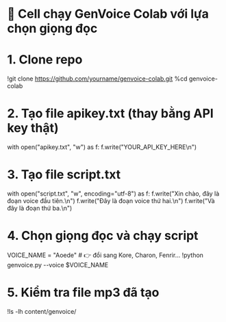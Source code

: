 # 📌 Cell chạy GenVoice Colab với lựa chọn giọng đọc

# 1. Clone repo
!git clone https://github.com/yourname/genvoice-colab.git
%cd genvoice-colab

# 2. Tạo file apikey.txt (thay bằng API key thật)
with open("apikey.txt", "w") as f:
    f.write("YOUR_API_KEY_HERE\n")

# 3. Tạo file script.txt
with open("script.txt", "w", encoding="utf-8") as f:
    f.write("Xin chào, đây là đoạn voice đầu tiên.\n")
    f.write("Đây là đoạn voice thứ hai.\n")
    f.write("Và đây là đoạn thứ ba.\n")

# 4. Chọn giọng đọc và chạy script
VOICE_NAME = "Aoede"  # 👉 đổi sang Kore, Charon, Fenrir...
!python genvoice.py --voice $VOICE_NAME

# 5. Kiểm tra file mp3 đã tạo
!ls -lh content/genvoice/
